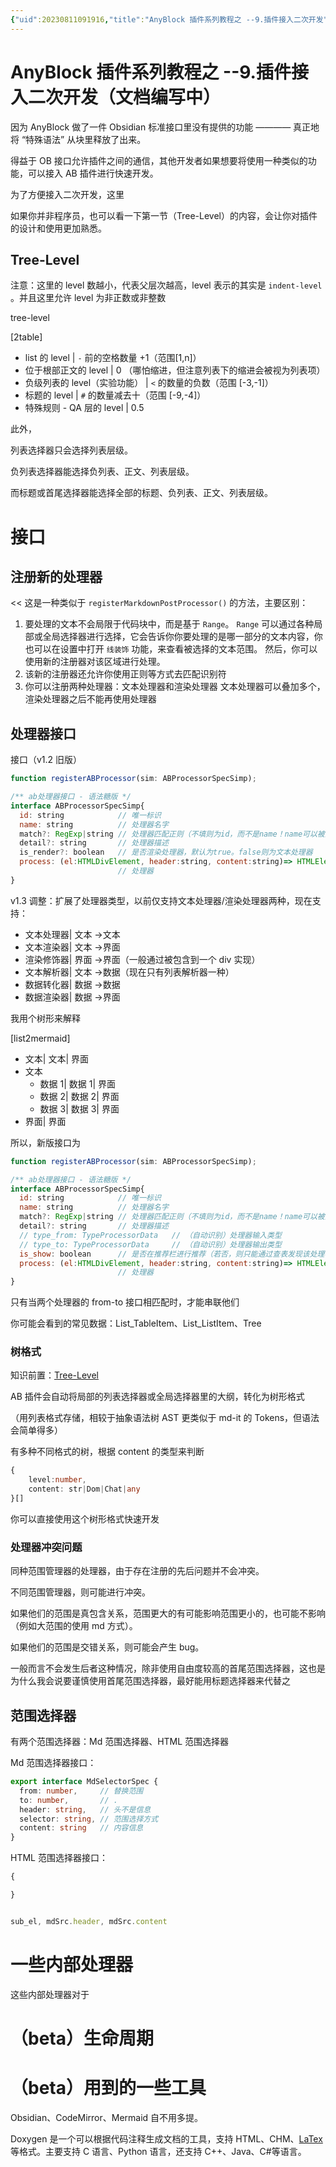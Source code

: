 ```yaml
---
{"uid":20230811091916,"title":"AnyBlock 插件系列教程之 --9.插件接入二次开发","tags":["obsidian","教程","anybock"],"description":null,"author":"LincZero","type":"other","draft":false,"editable":false,"modified":20230811094657,"dg-publish":true,"permalink":"/lake-of-knowledge/10-obsidian/obsidian/any-block/9-for-developer/","dgPassFrontmatter":true}
---
```



# AnyBlock 插件系列教程之 --9.插件接入二次开发（文档编写中）

因为 AnyBlock 做了一件 Obsidian 标准接口里没有提供的功能 ———— 真正地将 “特殊语法” 从块里释放了出来。

得益于 OB 接口允许插件之间的通信，其他开发者如果想要将使用一种类似的功能，可以接入 AB 插件进行快速开发。

为了方便接入二次开发，这里

如果你并非程序员，也可以看一下第一节（Tree-Level）的内容，会让你对插件的设计和使用更加熟悉。

## Tree-Level

注意：这里的 level 数越小，代表父层次越高，level 表示的其实是 `indent-level` 。并且这里允许 level 为非正数或非整数

tree-level

[2table]

- list 的 level | `-` 前的空格数量 +1（范围\[1,n]）
- 位于根部正文的 level | 0 （哪怕缩进，但注意列表下的缩进会被视为列表项）
- 负级列表的 level（实验功能） | `<` 的数量的负数（范围 \[-3,-1]）
- 标题的 level | `#` 的数量减去十（范围 \[-9,-4]）
- 特殊规则 - QA 层的 level | 0.5

此外，

列表选择器只会选择列表层级。

负列表选择器能选择负列表、正文、列表层级。

而标题或首尾选择器能选择全部的标题、负列表、正文、列表层级。

# 接口

## 注册新的处理器

<< 这是一种类似于 `registerMarkdownPostProcessor()` 的方法，主要区别：

1. 要处理的文本不会局限于代码块中，而是基于 `Range`。
   `Range` 可以通过各种局部或全局选择器进行选择，它会告诉你你要处理的是哪一部分的文本内容，你也可以在设置中打开 `线装饰` 功能，来查看被选择的文本范围。
   然后，你可以使用新的注册器对该区域进行处理。
2. 该新的注册器还允许你使用正则等方式去匹配识别符
3. 你可以注册两种处理器：文本处理器和渲染处理器
   文本处理器可以叠加多个，渲染处理器之后不能再使用处理器

## 处理器接口

接口（v1.2 旧版）

```js
function registerABProcessor(sim: ABProcessorSpecSimp);

/** ab处理器接口 - 语法糖版 */
interface ABProcessorSpecSimp{
  id: string            // 唯一标识
  name: string          // 处理器名字
  match?: RegExp|string // 处理器匹配正则（不填则为id，而不是name！name可以被翻译或是重复的）
  detail?: string       // 处理器描述
  is_render?: boolean   // 是否渲染处理器，默认为true。false则为文本处理器
  process: (el:HTMLDivElement, header:string, content:string)=> HTMLElement|string
                        // 处理器
}
```

v1.3 调整：扩展了处理器类型，以前仅支持文本处理器/渲染处理器两种，现在支持：

- 文本处理器| 文本 ->文本
- 文本渲染器| 文本 ->界面
- 渲染修饰器| 界面 ->界面（一般通过被包含到一个 div 实现）
- 文本解析器| 文本 ->数据（现在只有列表解析器一种）
- 数据转化器| 数据 ->数据
- 数据渲染器| 数据 ->界面

我用个树形来解释

[list2mermaid]

- 文本| 文本| 界面
- 文本
	- 数据 1| 数据 1| 界面
	- 数据 2| 数据 2| 界面
	- 数据 3| 数据 3| 界面
- 界面| 界面

所以，新版接口为

```js
function registerABProcessor(sim: ABProcessorSpecSimp);

/** ab处理器接口 - 语法糖版 */
interface ABProcessorSpecSimp{
  id: string            // 唯一标识
  name: string          // 处理器名字
  match?: RegExp|string // 处理器匹配正则（不填则为id，而不是name！name可以被翻译或是重复的）
  detail?: string       // 处理器描述
  // type_from: TypeProcessorData   // （自动识别）处理器输入类型
  // type_to: TypeProcessorData     // （自动识别）处理器输出类型
  is_show: boolean      // 是否在推荐栏进行推荐（若否，则只能通过查表发现该处理器）
  process: (el:HTMLDivElement, header:string, content:string)=> HTMLElement|string
                        // 处理器
}
```

只有当两个处理器的 from-to 接口相匹配时，才能串联他们

你可能会看到的常见数据：List_TableItem、List_ListItem、Tree

### 树格式

知识前置：[Tree-Level](#Tree-Level)

AB 插件会自动将局部的列表选择器或全局选择器里的大纲，转化为树形格式

（用列表格式存储，相较于抽象语法树 AST 更类似于 md-it 的 Tokens，但语法会简单得多）

有多种不同格式的树，根据 content 的类型来判断

```typescript
{
    level:number,
    content: str|Dom|Chat|any
}[]
```

你可以直接使用这个树形格式快速开发

### 处理器冲突问题

同种范围管理器的处理器，由于存在注册的先后问题并不会冲突。

不同范围管理器，则可能进行冲突。

如果他们的范围是真包含关系，范围更大的有可能影响范围更小的，也可能不影响（例如大范围的使用 md 方式）。

如果他们的范围是交错关系，则可能会产生 bug。

一般而言不会发生后者这种情况，除非使用自由度较高的首尾范围选择器，这也是为什么我会说要谨慎使用首尾范围选择器，最好能用标题选择器来代替之

## 范围选择器

有两个范围选择器：Md 范围选择器、HTML 范围选择器

Md 范围选择器接口：

```typescript
export interface MdSelectorSpec {
  from: number,     // 替换范围
  to: number,       // .
  header: string,   // 头不是信息
  selector: string, // 范围选择方式
  content: string   // 内容信息
}
```

HTML 范围选择器接口：

```typescript
{

}


sub_el, mdSrc.header, mdSrc.content
```

# 一些内部处理器

这些内部处理器对于

# （beta）生命周期

# （beta）用到的一些工具

Obsidian、CodeMirror、Mermaid 自不用多提。

Doxygen 是一个可以根据代码注释生成文档的工具，支持 HTML、CHM、[LaTex](https://so.csdn.net/so/search?q=LaTex&spm=1001.2101.3001.7020) 等格式。主要支持 C 语言、Python 语言，还支持 C++、Java、C#等语言。
